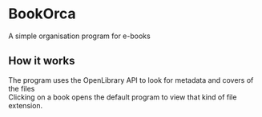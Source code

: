 # BookOrca
A simple organisation program for e-books
## How it works
The program uses the OpenLibrary API to look for metadata and covers of the files<br>
Clicking on a book opens the default program to view that kind of file extension.